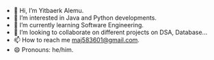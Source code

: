 - 👋 Hi, I’m Yitbaerk Alemu.
- 👀 I’m interested in Java and Python developments.
- 🌱 I’m currently learning Software Engineering.
- 💞️ I’m looking to collaborate on different projects on DSA, Database...
- 📫 How to reach me maj583601@gmail.com.
- 😄 Pronouns: he/him.

<!---
jaeckult/jaeckult is a ✨ special ✨ repository because its `README.md` (this file) appears on your GitHub profile.
You can click the Preview link to take a look at your changes.
--->
